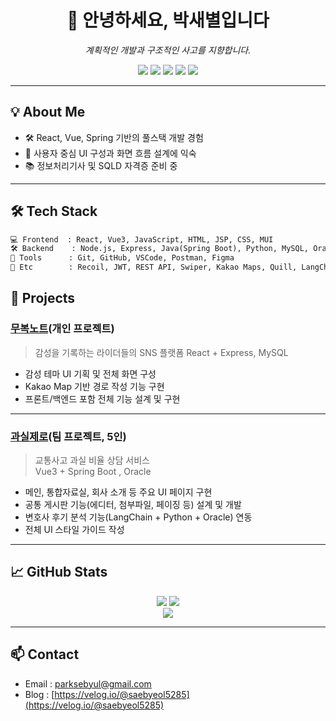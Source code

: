 <h1 align="center">👋 안녕하세요, 박새별입니다</h1>
<p align="center"><i>계획적인 개발과 구조적인 사고를 지향합니다.</i></p>

<p align="center">
  <img src="https://img.shields.io/badge/React-61DAFB?style=for-the-badge&logo=react&logoColor=black"/>
  <img src="https://img.shields.io/badge/Vue.js-4FC08D?style=for-the-badge&logo=vue.js&logoColor=white"/>
  <img src="https://img.shields.io/badge/SpringBoot-6DB33F?style=for-the-badge&logo=springboot&logoColor=white"/>
  <img src="https://img.shields.io/badge/Node.js-339933?style=for-the-badge&logo=node.js&logoColor=white"/>
  <img src="https://img.shields.io/badge/MySQL-4479A1?style=for-the-badge&logo=mysql&logoColor=white"/>
</p>

---

## 💡 About Me

- 🛠 React, Vue, Spring 기반의 풀스택 개발 경험  
- 🎨 사용자 중심 UI 구성과 화면 흐름 설계에 익숙  
- 📚 정보처리기사 및 SQLD 자격증 준비 중

---

## 🛠 Tech Stack

```txt
💻 Frontend  : React, Vue3, JavaScript, HTML, JSP, CSS, MUI  
🛠 Backend    : Node.js, Express, Java(Spring Boot), Python, MySQL, Oracle  
🧰 Tools      : Git, GitHub, VSCode, Postman, Figma  
🔐 Etc        : Recoil, JWT, REST API, Swiper, Kakao Maps, Quill, LangChain
```

## 📌 Projects

### [무복노트](https://github.com/SaeByeol5285/moboknote)(개인 프로젝트)
> 감성을 기록하는 라이더들의 SNS 플랫폼
> React + Express, MySQL

- 감성 테마 UI 기획 및 전체 화면 구성
- Kakao Map 기반 경로 작성 기능 구현
- 프론트/백엔드 포함 전체 기능 설계 및 구현

---

### [과실제로](https://github.com/SaeByeol5285/project-gwasilzero.git)(팀 프로젝트, 5인)
> 교통사고 과실 비율 상담 서비스  
> Vue3 + Spring Boot , Oracle

- 메인, 통합자료실, 회사 소개 등 주요 UI 페이지 구현  
- 공통 게시판 기능(에디터, 첨부파일, 페이징 등) 설계 및 개발  
- 변호사 후기 분석 기능(LangChain + Python + Oracle) 연동  
- 전체 UI 스타일 가이드 작성

---

## 📈 GitHub Stats

<p align="center">
  <img src="https://github-readme-stats.vercel.app/api?username=latte28&show_icons=true&theme=default"/>
  <img src="https://github-readme-stats.vercel.app/api/top-langs/?username=latte28&layout=compact"/>
  <br/>
  <img src="https://github-readme-streak-stats.herokuapp.com?user=latte28"/>
</p>


---

## 📫 Contact

- Email : parksebyul@gmail.com 
- Blog : [https://velog.io/@saebyeol5285](https://velog.io/@saebyeol5285)
